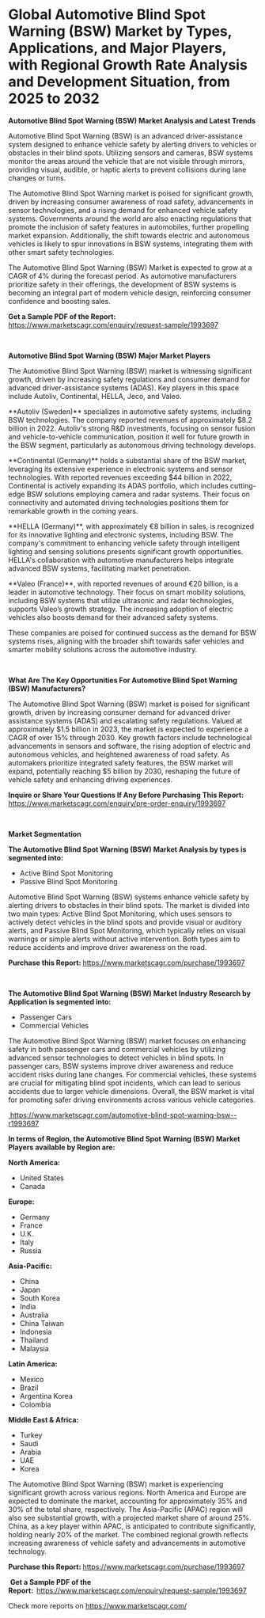 <p><h1>Global Automotive Blind Spot Warning (BSW) Market by Types, Applications, and Major Players, with Regional Growth Rate Analysis and Development Situation, from 2025 to 2032</h1></p><p><strong>Automotive Blind Spot Warning (BSW) Market Analysis and Latest Trends</strong></p>
<p><p>Automotive Blind Spot Warning (BSW) is an advanced driver-assistance system designed to enhance vehicle safety by alerting drivers to vehicles or obstacles in their blind spots. Utilizing sensors and cameras, BSW systems monitor the areas around the vehicle that are not visible through mirrors, providing visual, audible, or haptic alerts to prevent collisions during lane changes or turns.</p><p>The Automotive Blind Spot Warning market is poised for significant growth, driven by increasing consumer awareness of road safety, advancements in sensor technologies, and a rising demand for enhanced vehicle safety systems. Governments around the world are also enacting regulations that promote the inclusion of safety features in automobiles, further propelling market expansion. Additionally, the shift towards electric and autonomous vehicles is likely to spur innovations in BSW systems, integrating them with other smart safety technologies.</p><p>The Automotive Blind Spot Warning (BSW) Market is expected to grow at a CAGR of 4% during the forecast period. As automotive manufacturers prioritize safety in their offerings, the development of BSW systems is becoming an integral part of modern vehicle design, reinforcing consumer confidence and boosting sales.</p></p>
<p><strong>Get a Sample PDF of the Report:&nbsp;</strong> <a href="https://www.marketscagr.com/enquiry/request-sample/1993697?utm_campaign=3533&utm_medium=2&utm_source=Github&utm_content=ia&utm_term=29032025&utm_id=automotive-blind-spot-warning-bsw">https://www.marketscagr.com/enquiry/request-sample/1993697</a></p>
<p>&nbsp;</p>
<p><strong>Automotive Blind Spot Warning (BSW) Major Market Players</strong></p>
<p><p>The Automotive Blind Spot Warning (BSW) market is witnessing significant growth, driven by increasing safety regulations and consumer demand for advanced driver-assistance systems (ADAS). Key players in this space include Autoliv, Continental, HELLA, Jeco, and Valeo.</p><p>**Autoliv (Sweden)** specializes in automotive safety systems, including BSW technologies. The company reported revenues of approximately $8.2 billion in 2022. Autoliv's strong R&D investments, focusing on sensor fusion and vehicle-to-vehicle communication, position it well for future growth in the BSW segment, particularly as autonomous driving technology develops.</p><p>**Continental (Germany)** holds a substantial share of the BSW market, leveraging its extensive experience in electronic systems and sensor technologies. With reported revenues exceeding $44 billion in 2022, Continental is actively expanding its ADAS portfolio, which includes cutting-edge BSW solutions employing camera and radar systems. Their focus on connectivity and automated driving technologies positions them for remarkable growth in the coming years.</p><p>**HELLA (Germany)**, with approximately €8 billion in sales, is recognized for its innovative lighting and electronic systems, including BSW. The company's commitment to enhancing vehicle safety through intelligent lighting and sensing solutions presents significant growth opportunities. HELLA's collaboration with automotive manufacturers helps integrate advanced BSW systems, facilitating market penetration.</p><p>**Valeo (France)**, with reported revenues of around €20 billion, is a leader in automotive technology. Their focus on smart mobility solutions, including BSW systems that utilize ultrasonic and radar technologies, supports Valeo’s growth strategy. The increasing adoption of electric vehicles also boosts demand for their advanced safety systems.</p><p>These companies are poised for continued success as the demand for BSW systems rises, aligning with the broader shift towards safer vehicles and smarter mobility solutions across the automotive industry.</p></p>
<p>&nbsp;</p>
<p><strong>What Are The Key Opportunities For Automotive Blind Spot Warning (BSW) Manufacturers?</strong></p>
<p><p>The Automotive Blind Spot Warning (BSW) market is poised for significant growth, driven by increasing consumer demand for advanced driver assistance systems (ADAS) and escalating safety regulations. Valued at approximately $1.5 billion in 2023, the market is expected to experience a CAGR of over 15% through 2030. Key growth factors include technological advancements in sensors and software, the rising adoption of electric and autonomous vehicles, and heightened awareness of road safety. As automakers prioritize integrated safety features, the BSW market will expand, potentially reaching $5 billion by 2030, reshaping the future of vehicle safety and enhancing driving experiences.</p></p>
<p><strong>Inquire or Share Your Questions If Any Before Purchasing This Report:</strong> <a href="https://www.marketscagr.com/enquiry/pre-order-enquiry/1993697?utm_campaign=3533&utm_medium=2&utm_source=Github&utm_content=ia&utm_term=29032025&utm_id=automotive-blind-spot-warning-bsw">https://www.marketscagr.com/enquiry/pre-order-enquiry/1993697</a></p>
<p>&nbsp;</p>
<p><strong>Market Segmentation</strong></p>
<p><strong>The Automotive Blind Spot Warning (BSW) Market Analysis by types is segmented into:</strong></p>
<p><ul><li>Active Blind Spot Monitoring</li><li>Passive Blind Spot Monitoring</li></ul></p>
<p><p>Automotive Blind Spot Warning (BSW) systems enhance vehicle safety by alerting drivers to obstacles in their blind spots. The market is divided into two main types: Active Blind Spot Monitoring, which uses sensors to actively detect vehicles in the blind spots and provide visual or auditory alerts, and Passive Blind Spot Monitoring, which typically relies on visual warnings or simple alerts without active intervention. Both types aim to reduce accidents and improve driver awareness on the road.</p></p>
<p><strong>Purchase this Report:&nbsp;</strong><a href="https://www.marketscagr.com/purchase/1993697?utm_campaign=3533&utm_medium=2&utm_source=Github&utm_content=ia&utm_term=29032025&utm_id=automotive-blind-spot-warning-bsw">https://www.marketscagr.com/purchase/1993697</a></p>
<p>&nbsp;</p>
<p><strong>The Automotive Blind Spot Warning (BSW) Market Industry Research by Application is segmented into:</strong></p>
<p><ul><li>Passenger Cars</li><li>Commercial Vehicles</li></ul></p>
<p><p>The Automotive Blind Spot Warning (BSW) market focuses on enhancing safety in both passenger cars and commercial vehicles by utilizing advanced sensor technologies to detect vehicles in blind spots. In passenger cars, BSW systems improve driver awareness and reduce accident risks during lane changes. For commercial vehicles, these systems are crucial for mitigating blind spot incidents, which can lead to serious accidents due to larger vehicle dimensions. Overall, the BSW market is vital for promoting safer driving environments across various vehicle categories.</p></p>
<p><a href="https://www.marketscagr.com/automotive-blind-spot-warning-bsw--r1993697?utm_campaign=3533&utm_medium=2&utm_source=Github&utm_content=ia&utm_term=29032025&utm_id=automotive-blind-spot-warning-bsw">&nbsp;https://www.marketscagr.com/automotive-blind-spot-warning-bsw--r1993697</a></p>
<p><strong>In terms of Region, the Automotive Blind Spot Warning (BSW) Market Players available by Region are:</strong></p>
<p>
    <p> <strong> North America: </strong>
        <ul>
            <li>United States</li>
            <li>Canada</li>
        </ul>
        </p> 
    <p> <strong> Europe: </strong>
        <ul>
            <li>Germany</li>
            <li>France</li>
            <li>U.K.</li>
            <li>Italy</li>
            <li>Russia</li>
        </ul>
        </p> 
    <p> <strong> Asia-Pacific: </strong>
        <ul>
            <li>China</li>
            <li>Japan</li>
            <li>South Korea</li>
            <li>India</li>
            <li>Australia</li>
            <li>China Taiwan</li>
            <li>Indonesia</li>
            <li>Thailand</li>
            <li>Malaysia</li>
        </ul>
        </p> 
    <p> <strong> Latin America: </strong>
        <ul>
            <li>Mexico</li>
            <li>Brazil</li>
            <li>Argentina Korea</li>
            <li>Colombia</li>
        </ul>
        </p> 
    <p> <strong> Middle East & Africa: </strong>
        <ul>
            <li>Turkey</li>
            <li>Saudi</li>
            <li>Arabia</li>
            <li>UAE</li>
            <li>Korea</li>
        </ul>
    </p>
    </p>
<p><p>The Automotive Blind Spot Warning (BSW) market is experiencing significant growth across various regions. North America and Europe are expected to dominate the market, accounting for approximately 35% and 30% of the total share, respectively. The Asia-Pacific (APAC) region will also see substantial growth, with a projected market share of around 25%. China, as a key player within APAC, is anticipated to contribute significantly, holding nearly 20% of the market. The combined regional growth reflects increasing awareness of vehicle safety and advancements in automotive technology.</p></p>
<p><strong>Purchase this Report: </strong><a href="https://www.marketscagr.com/purchase/1993697?utm_campaign=3533&utm_medium=2&utm_source=Github&utm_content=ia&utm_term=29032025&utm_id=automotive-blind-spot-warning-bsw">https://www.marketscagr.com/purchase/1993697</a></p>
<p>&nbsp;<strong>Get a Sample PDF of the Report:&nbsp;&nbsp;</strong><a href="https://www.marketscagr.com/enquiry/request-sample/1993697?utm_campaign=3533&utm_medium=2&utm_source=Github&utm_content=ia&utm_term=29032025&utm_id=automotive-blind-spot-warning-bsw">https://www.marketscagr.com/enquiry/request-sample/1993697</a></p>
<p><strong></strong></p>
<p>Check more reports on <a href="https://www.marketscagr.com/?utm_campaign=3533&utm_medium=2&utm_source=Github&utm_content=ia&utm_term=29032025&utm_id=automotive-blind-spot-warning-bsw">https://www.marketscagr.com/</a></p>